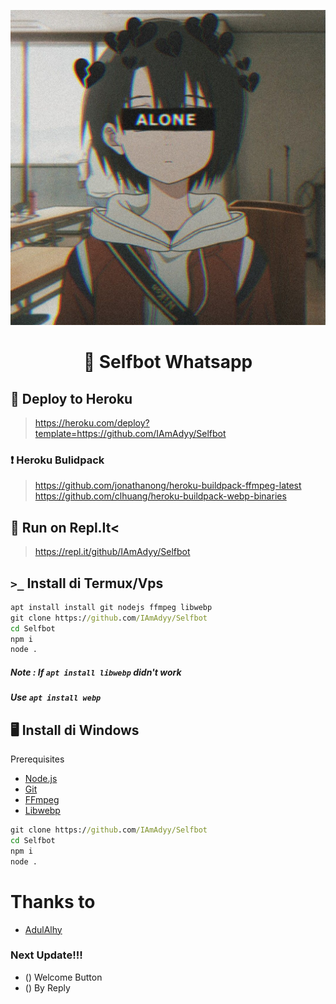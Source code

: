 
![kyaa-onichan](./pic/3775515.jpg)
<h1 align="center">🌹 Selfbot Whatsapp</h1>

## 🔖 Deploy to Heroku
> https://heroku.com/deploy?template=https://github.com/IAmAdyy/Selfbot

### ❗ Heroku Bulidpack
> https://github.com/jonathanong/heroku-buildpack-ffmpeg-latest
> https://github.com/clhuang/heroku-buildpack-webp-binaries

## 🌹 Run on Repl.It<
> https://repl.it/github/IAmAdyy/Selfbot

## `>_` Install di Termux/Vps
```cmd
apt install install git nodejs ffmpeg libwebp
git clone https://github.com/IAmAdyy/Selfbot
cd Selfbot
npm i
node .
```
##### Note : If `apt install libwebp` didn't work
##### Use `apt install webp`


## 🖥️ Install di Windows
 Prerequisites
* [Node.js](https://nodejs.org/en/)
* [Git](https://git-scm.com/downloads)
* [FFmpeg](https://github.com/BtbN/FFmpeg-Builds/releases/download/autobuild-2020-12-08-13-03/ffmpeg-n4.3.1-26-gca55240b8c-win64-gpl-4.3.zip)
* [Libwebp](https://developers.google.com/speed/webp/download)
```cmd
git clone https://github.com/IAmAdyy/Selfbot
cd Selfbot
npm i
node .
```

# Thanks to
- [AdulAlhy](github.com/adulalhy)

### Next Update!!!
- () Welcome Button
- () By Reply
